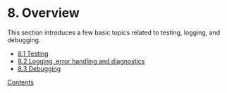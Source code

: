 # 8. Overview

This section introduces a few basic topics related to testing,
logging, and debugging.

* [8.1 Testing](01_Testing)
* [8.2 Logging, error handling and diagnostics](02_Logging)
* [8.3 Debugging](03_Debugging)

[Contents](../Contents)

